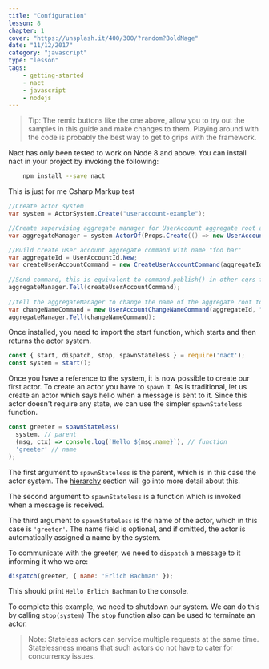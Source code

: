 ```yaml
---
title: "Configuration"
lesson: 8
chapter: 1
cover: "https://unsplash.it/400/300/?random?BoldMage"
date: "11/12/2017"
category: "javascript"
type: "lesson"
tags:
    - getting-started
    - nact
    - javascript
    - nodejs
---
```

<!-- <a class="remix-button" href="https://glitch.com/edit/#!/remix/nact-stateless-greeter" target="_blank">
  <button>
    <img src="/img/code-fork-symbol.svg"/> REMIX
  </button>
</a> -->

> Tip: The remix buttons like the one above, allow you to try out the samples in this guide and make changes to them. 
> Playing around with the code is probably the best way to get to grips with the framework. 

Nact has only been tested to work on Node 8 and above. You can install nact in your project by invoking the following:

```bash
    npm install --save nact
```

This is just for me Csharp Markup test
```csharp
//Create actor system
var system = ActorSystem.Create("useraccount-example");

//Create supervising aggregate manager for UserAccount aggregate root actors
var aggregateManager = system.ActorOf(Props.Create(() => new UserAccountAggregateManager()));

//Build create user account aggregate command with name "foo bar"
var aggregateId = UserAccountId.New;
var createUserAccountCommand = new CreateUserAccountCommand(aggregateId, "foo bar");
            
//Send command, this is equivalent to command.publish() in other cqrs frameworks
aggregateManager.Tell(createUserAccountCommand);
            
//tell the aggregateManager to change the name of the aggregate root to "foo bar baz"
var changeNameCommand = new UserAccountChangeNameCommand(aggregateId, "foo bar baz");
aggregateManager.Tell(changeNameCommand);
```

Once installed, you need to import the start function, which starts and then returns the actor system.

```js
const { start, dispatch, stop, spawnStateless } = require('nact');
const system = start();
```

Once you have a reference to the system, it is now possible to create our first actor. To create an actor you have to `spawn` it.  As is traditional, let us create an actor which says hello when a message is sent to it. Since this actor doesn't require any state, we can use the simpler `spawnStateless` function.

```js
const greeter = spawnStateless(
  system, // parent
  (msg, ctx) => console.log(`Hello ${msg.name}`), // function
  'greeter' // name
);
```

The first argument to `spawnStateless` is the parent, which is in this case the actor system. The [hierarchy](#hierarchy) section will go into more detail about this.

The second argument to `spawnStateless` is a function which is invoked when a message is received.

The third argument to `spawnStateless` is the name of the actor, which in this case is `'greeter'`. The name field is optional, and if omitted, the actor is automatically assigned a name by the system.

To communicate with the greeter, we need to `dispatch` a message to it informing it who we are:

```js
dispatch(greeter, { name: 'Erlich Bachman' });
```

This should print `Hello Erlich Bachman` to the console. 

To complete this example, we need to shutdown our system. We can do this by calling `stop(system)`
The `stop` function also can be used to terminate an actor.

> Note: Stateless actors can service multiple requests at the same time. Statelessness means that such actors do not have to cater for concurrency issues.

